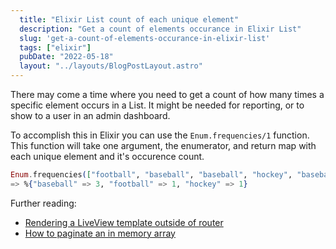 ```yaml
---
  title: "Elixir List count of each unique element"
  description: "Get a count of elements occurance in Elixir List"
  slug: 'get-a-count-of-elements-occurance-in-elixir-list'
  tags: ["elixir"]
  pubDate: "2022-05-18"
  layout: "../layouts/BlogPostLayout.astro"
---
```


There may come a time where you need to get a count of how many times a specific element occurs in a List. It might be needed for reporting, or to show to a user in an admin dashboard.

To accomplish this in Elixir you can use the `Enum.frequencies/1` function. This function will take one argument, the enumerator, and return map with each unique element and it's occurence count.

```elixir
Enum.frequencies(["football", "baseball", "baseball", "hockey", "baseball"])
=> %{"baseball" => 3, "football" => 1, "hockey" => 1}
```

Further reading:
- [Rendering a LiveView template outside of router](https://www.devdecks.io/2022-rendering-liveview-template-outside-of-router)
- [How to paginate an in memory array](https://www.devdecks.io/2022-in-memory-pagination-by-example)

